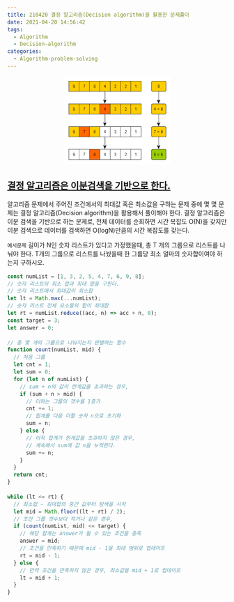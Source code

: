 ```yaml
---
title: 210420 결정 알고리즘(Decision algorithm)을 활용한 문제풀이
date: 2021-04-20 14:56:42
tags:
  - Algorithm
  - Decision-algorithm
categories:
  - Algorithm-problem-solving
---
```


<div align="center">
  <img src="/images/post_images/210420_binary_search.png" alt="Binary search">
</div>

## <ins><b>결정 알고리즘은 이분검색을 기반으로 한다.</b></ins>

알고리즘 문제에서 주어진 조건에서의 최대값 혹은 최소값을 구하는 문제 중에 몇 몇 문제는 결정 알고리즘(Decision algorithm)을 활용해서 풀이해야 한다.
결정 알고리즘은 이분 검색을 기반으로 하는 문제로, 전체 데이터를 순회하면 시간 복잡도 O(N)을 갖지만 이분 검색으로 데이터를 검색하면 O(logN)만큼의 시간 복잡도를 갖는다.

`예시문제`
길이가 N인 숫자 리스트가 있다고 가정했을때, 총 T 개의 그룹으로 리스트를 나눠야 한다.
T개의 그룹으로 리스트를 나눴을때 한 그룹당 최소 얼마의 숫자합이여야 하는지 구하시오.

  <!-- more -->

```javascript
const numList = [1, 3, 2, 5, 4, 7, 6, 9, 8];
// 숫자 리스트의 최소 합과 최대 합을 구한다.
// 숫자 리스트에서 최대값이 최소합
let lt = Math.max(...numList);
// 숫자 리스트 전체 요소들의 합이 최대합
let rt = numList.reduce((acc, n) => acc + n, 0);
const target = 3;
let answer = 0;

// 총 몇 개의 그룹으로 나눠지는지 판별하는 함수
function count(numList, mid) {
  // 처음 그룹
  let cnt = 1;
  let sum = 0;
  for (let n of numList) {
    // sum + n의 값이 한계값을 초과하는 경우,
    if (sum + n > mid) {
      // 더하는 그룹의 갯수를 1증가
      cnt += 1;
      // 합계를 다음 더할 숫자 n으로 초기화
      sum = n;
    } else {
      // 아직 합계가 한계값을 초과하지 않은 경우,
      // 계속해서 sum에 값 n을 누적한다.
      sum += n;
    }
  }
  return cnt;
}

while (lt <= rt) {
  // 최소합 ~ 최대합의 중간 값부터 탐색을 시작
  let mid = Math.floor((lt + rt) / 2);
  // 조건 그룹 갯수보다 작거나 같은 경우,
  if (count(numList, mid) <= target) {
    // 해당 합계는 answer가 될 수 있는 조건을 충족
    answer = mid;
    // 조건을 만족하기 때문에 mid - 1을 최대 범위로 업데이트
    rt = mid - 1;
  } else {
    // 만약 조건을 만족하지 않은 경우, 최소값을 mid + 1로 업데이트
    lt = mid + 1;
  }
}
```
